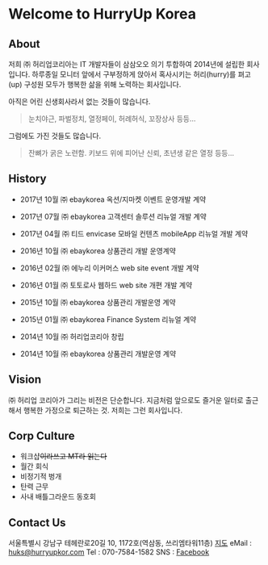 # Welcome to HurryUp Korea


## About
저희 ㈜ 허리업코리아는 IT 개발자들이 삼삼오오 의기 투합하여 2014년에 설립한 회사입니다.
하루종일 모니터 앞에서 구부정하게 앉아서 혹사시키는 허리(hurry)를 펴고(up)
구성원 모두가 행복한 삶을 위해 노력하는 회사입니다.

아직은 어린 신생회사라서 없는 것들이 많습니다.
> 눈치야근, 파벌정치, 열정페이, 허례허식, 꼬장상사 등등…

그럼에도 가진 것들도 많습니다.
> 잔뼈가 굵은 노련함. 키보드 위에 피어난 신뢰, 초년생 같은 열정 등등…



## History
* 2017년 10월 ㈜ ebaykorea 옥션/지마켓 이벤트 운영개발 계약
* 2017년 07월 ㈜ ebaykorea 고객센터 솔루션 리뉴얼  개발 계약
* 2017년 04월 ㈜ 티드 envicase 모바일 컨텐츠 mobileApp 리뉴얼 개발 계약

* 2016년 10월 ㈜ ebaykorea 상품관리 개발 운영계약
* 2016년 02월 ㈜ 에누리 이커머스 web site event  개발 계약
* 2016년 01월 ㈜ 토토로사 웹하드 web site 개편 개발 계약

* 2015년 10월 ㈜ ebaykorea 상품관리 개발운영 계약
* 2015년 01월 ㈜ ebaykorea Finance System 리뉴얼 계약

* 2014년 10월 ㈜ 허리업코리아 창립
* 2014년 10월 ㈜ ebaykorea 상품관리 개발운영 계약


## Vision
㈜ 허리업 코리아가 그리는 비전은 단순합니다.
지금처럼 앞으로도 즐거운 일터로 출근해서 행복한 가정으로 퇴근하는 것.
저희는 그런 회사입니다.


## Corp Culture
* 워크샵~~이라쓰고 MT라 읽는다~~
* 월간 회식
* 비정기적 벙개
* 탄력 근무
* 사내 배틀그라운드 동호회


## Contact Us
서울특별시 강남구 테헤란로20길 10, 1172호(역삼동, 쓰리엠타워11층) [지도](http://dmaps.kr/t6f8)
eMail : <huks@hurryupkor.com>
Tel : 070-7584-1582
SNS : [Facebook](https://www.facebook.com/hurryupkor)